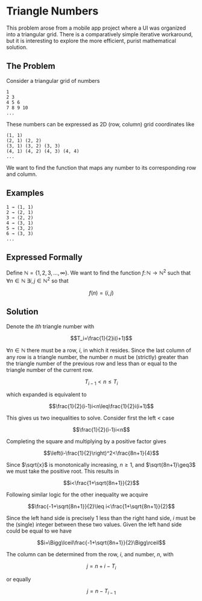 # Triangle Numbers

This problem arose from a mobile app project where a UI was organized into a triangular grid.
There is a comparatively simple iterative workaround, but it is interesting to explore the more efficient, purist mathematical solution.

## The Problem

Consider a triangular grid of numbers

```
1
2 3
4 5 6
7 8 9 10
...
```

These numbers can be expressed as 2D (row, column) grid coordinates like

```
(1, 1)
(2, 1) (2, 2)
(3, 1) (3, 2) (3, 3)
(4, 1) (4, 2) (4, 3) (4, 4)
...
```

We want to find the function that maps any number to its corresponding row and column.

## Examples

```
1 → (1, 1)
2 → (2, 1)
3 → (2, 2)
4 → (3, 1)
5 → (3, 2)
6 → (3, 3)
...
```

## Expressed Formally

Define $\mathbb{N}=\{1,2,3,\ldots,\infty\}$. We want to find the function $f\colon\mathbb{N}\to\mathbb{N}^2$ such that $\forall n\in\mathbb{N}$ $\exists i,j\in\mathbb{N}^{2}$ so that

$$f(n)=(i,j)$$

## Solution

Denote the $ith$ triangle number with

$$T_i=\frac{1}{2}i(i+1)$$

$\forall n\in\mathbb{N}$ there must be a row, $i$, in which it resides. Since the last column of any row is a triangle number, the number $n$ must be (strictly) greater than the triangle number of the previous row and less than or equal to the triangle number of the current row.

$$T_{i-1} < n\leq T_i$$

which expanded is equivalent to

$$\frac{1}{2}(i-1)i<n\leq\frac{1}{2}i(i+1)$$

This gives us two inequalities to solve. Consider first the left $<$ case

$$\frac{1}{2}(i-1)i<n$$

Completing the square and multiplying by a positive factor gives

$$\left(i-\frac{1}{2}\right)^2<\frac{8n+1}{4}$$

Since $\sqrt{x}$ is monotonically increasing, $n\geq 1$, and $\sqrt{8n+1}\geq3$ we must take the positive root. This results in

$$i<\frac{1+\sqrt{8n+1}}{2}$$

Following similar logic for the other inequality we acquire

$$\frac{-1+\sqrt{8n+1}}{2}\leq i<\frac{1+\sqrt{8n+1}}{2}$$

Since the left hand side is precisely $1$ less than the right hand side, $i$ must be the (single) integer between these two values. Given the left hand side could be equal to we have

$$i=\Bigg\lceil\frac{-1+\sqrt{8n+1}}{2}\Bigg\rceil$$

The column can be determined from the row, $i$, and number, $n$, with

$$j=n+i-T_i$$

or equally

$$j=n-T_{i-1}$$